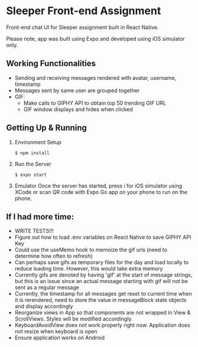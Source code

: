 # Sleeper Front-end Assignment
Front-end chat UI for Sleeper assignment built in React Native. 

Please note, app was built using Expo and developed using iOS simulator only.

## Working Functionalities
- Sending and receiving messages rendered with avatar, username, timestamp
- Messages sent by same user are grouped together
- GIF:
  - Make calls to GIPHY API to obtain top 50 trending GIF URL
  - GIF window displays and hides when clicked

## Getting Up & Running
1. Environment Setup
    ```console
    $ npm install
    ``` 
2. Run the Server
    ```console
    $ expo start
    ```
3. Emulator
Once the server has started, press i for iOS simulator using XCode or scan QR code with Expo Go app
on your phone to run on the phone.

## If I had more time:
- WRITE TESTS!!!
- Figure out how to load .env variables on React Native to save GIPHY API Key
- Could use the useMemo hook to memoize the gif urls (need to determine how often to refresh)
- Can perhaps save gifs as temporary files for the day and load locally to reduce
  loading time. However, this would take extra memory
- Currently gifs are denoted by having 'gif' at the start of message strings, but
this is an issue since an actual message starting with gif will not be sent as 
a regular message
- Currently, the timestamp for all messages get reset to current time when it is rerendered,
need to store the value in messageBlock state objects and display accordingly
- Reorganize views in App so that components are not wrapped in View & ScrollViews. Styles will be
modified accordingly.
- KeyboardAvoidView does not work properly right now. Application does not resize when keyboard is 
open
- Ensure application works on Android